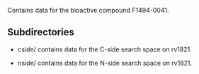 Contains data for the bioactive compound F1494-0041.

## Subdirectories

- cside/ contains data for the C-side search space on rv1821.

- nside/ contains data for the N-side search space on rv1821.

